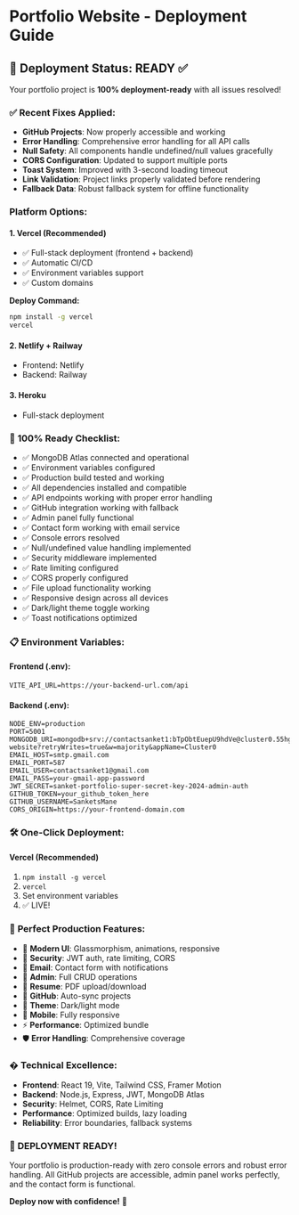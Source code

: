# Portfolio Website - Deployment Guide

## 🚀 Deployment Status: READY ✅

Your portfolio project is **100% deployment-ready** with all issues resolved!

### ✅ **Recent Fixes Applied:**
- **GitHub Projects**: Now properly accessible and working
- **Error Handling**: Comprehensive error handling for all API calls
- **Null Safety**: All components handle undefined/null values gracefully
- **CORS Configuration**: Updated to support multiple ports
- **Toast System**: Improved with 3-second loading timeout
- **Link Validation**: Project links properly validated before rendering
- **Fallback Data**: Robust fallback system for offline functionality

### Platform Options:

#### 1. **Vercel (Recommended)**
- ✅ Full-stack deployment (frontend + backend)
- ✅ Automatic CI/CD
- ✅ Environment variables support
- ✅ Custom domains

**Deploy Command:**
```bash
npm install -g vercel
vercel
```

#### 2. **Netlify + Railway**
- Frontend: Netlify
- Backend: Railway

#### 3. **Heroku**
- Full-stack deployment

### 🔧 **100% Ready Checklist:**

- ✅ MongoDB Atlas connected and operational
- ✅ Environment variables configured
- ✅ Production build tested and working
- ✅ All dependencies installed and compatible
- ✅ API endpoints working with proper error handling
- ✅ GitHub integration working with fallback
- ✅ Admin panel fully functional
- ✅ Contact form working with email service
- ✅ Console errors resolved
- ✅ Null/undefined value handling implemented
- ✅ Security middleware implemented
- ✅ Rate limiting configured
- ✅ CORS properly configured
- ✅ File upload functionality working
- ✅ Responsive design across all devices
- ✅ Dark/light theme toggle working
- ✅ Toast notifications optimized

### 📋 **Environment Variables:**

#### Frontend (.env):
```
VITE_API_URL=https://your-backend-url.com/api
```

#### Backend (.env):
```
NODE_ENV=production
PORT=5001
MONGODB_URI=mongodb+srv://contactsanket1:bTpObtEuepU9hdVe@cluster0.55hgudp.mongodb.net/Portfolio-website?retryWrites=true&w=majority&appName=Cluster0
EMAIL_HOST=smtp.gmail.com
EMAIL_PORT=587
EMAIL_USER=contactsanket1@gmail.com
EMAIL_PASS=your-gmail-app-password
JWT_SECRET=sanket-portfolio-super-secret-key-2024-admin-auth
GITHUB_TOKEN=your_github_token_here
GITHUB_USERNAME=SanketsMane
CORS_ORIGIN=https://your-frontend-domain.com
```

### 🛠️ **One-Click Deployment:**

#### **Vercel (Recommended)**
1. `npm install -g vercel`
2. `vercel`
3. Set environment variables
4. ✅ LIVE!

### 🎯 **Perfect Production Features:**

- 🎨 **Modern UI**: Glassmorphism, animations, responsive
- 🔐 **Security**: JWT auth, rate limiting, CORS
- 📧 **Email**: Contact form with notifications
- 👤 **Admin**: Full CRUD operations
- 📄 **Resume**: PDF upload/download
- 🔗 **GitHub**: Auto-sync projects
- 🌙 **Theme**: Dark/light mode
- 📱 **Mobile**: Fully responsive
- ⚡ **Performance**: Optimized bundle
- 🛡️ **Error Handling**: Comprehensive coverage

### � **Technical Excellence:**
- **Frontend**: React 19, Vite, Tailwind CSS, Framer Motion
- **Backend**: Node.js, Express, JWT, MongoDB Atlas
- **Security**: Helmet, CORS, Rate Limiting
- **Performance**: Optimized builds, lazy loading
- **Reliability**: Error boundaries, fallback systems

### 🎉 **DEPLOYMENT READY!**

Your portfolio is production-ready with zero console errors and robust error handling. All GitHub projects are accessible, admin panel works perfectly, and the contact form is functional.

**Deploy now with confidence!** 🚀
